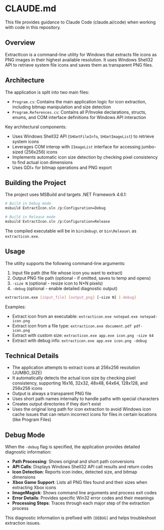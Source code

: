 # CLAUDE.md

This file provides guidance to Claude Code (claude.ai/code) when working with code in this repository.

## Overview

ExtractIcon is a command-line utility for Windows that extracts file icons as PNG images in their highest available resolution. It uses Windows Shell32 API to retrieve system file icons and saves them as transparent PNG files.

## Architecture

The application is split into two main files:
- `Program.cs`: Contains the main application logic for icon extraction, including bitmap manipulation and size detection
- `Program.References.cs`: Contains all P/Invoke declarations, structs, enums, and COM interface definitions for Windows API interaction

Key architectural components:
- Uses Windows Shell32 API (`SHGetFileInfo`, `SHGetImageList`) to retrieve system icons
- Leverages COM interop with `IImageList` interface for accessing jumbo-sized (256x256) icons
- Implements automatic icon size detection by checking pixel consistency to find actual icon dimensions
- Uses GDI+ for bitmap operations and PNG export

## Building the Project

The project uses MSBuild and targets .NET Framework 4.6.1:

```bash
# Build in Debug mode
msbuild ExtractIcon.sln /p:Configuration=Debug

# Build in Release mode
msbuild ExtractIcon.sln /p:Configuration=Release
```

The compiled executable will be in `bin\Debug\` or `bin\Release\` as `extracticon.exe`.

## Usage

The utility supports the following command-line arguments:
1. Input file path (the file whose icon you want to extract)
2. Output PNG file path (optional - if omitted, saves to temp and opens)
3. `-size N` (optional - resize icon to N×N pixels)
4. `-debug` (optional - enable detailed diagnostic output)

```bash
extracticon.exe [input_file] [output_png] [-size N] [-debug]
```

Examples:
- Extract icon from an executable: `extracticon.exe notepad.exe notepad-icon.png`
- Extract icon from a file type: `extracticon.exe document.pdf pdf-icon.png`
- Extract with custom size: `extracticon.exe app.exe icon.png -size 64`
- Extract with debug info: `extracticon.exe app.exe icon.png -debug`

## Technical Details

- The application attempts to extract icons at 256x256 resolution (JUMBO_SIZE)
- It automatically detects the actual icon size by checking pixel consistency, supporting 16x16, 32x32, 48x48, 64x64, 128x128, and 256x256 icons
- Output is always a transparent PNG file
- Uses short path names internally to handle paths with special characters
- Creates output directories if they don't exist
- Uses the original long path for icon extraction to avoid Windows icon cache issues that can return incorrect icons for files in certain locations (like Program Files)

## Debug Mode

When the `-debug` flag is specified, the application provides detailed diagnostic information:

- **Path Processing**: Shows original and short path conversions
- **API Calls**: Displays Windows Shell32 API call results and return codes
- **Icon Detection**: Reports icon index, detected size, and bitmap dimensions
- **Xbox Game Support**: Lists all PNG files found and their sizes when extracting Xbox icons
- **ImageMagick**: Shows command line arguments and process exit codes
- **Error Details**: Provides specific Win32 error codes and their meanings
- **Processing Steps**: Traces through each major step of the extraction process

This diagnostic information is prefixed with `[DEBUG]` and helps troubleshoot extraction issues.